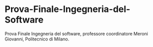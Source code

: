 # Prova-Finale-Ingegneria-del-Software
Prova Finale Ingegneria del software, professore coordinatore Meroni Giovanni, Politecnico di Milano.


 
